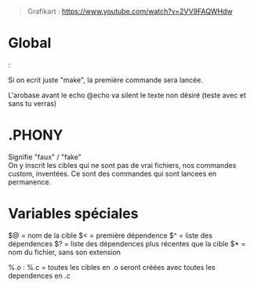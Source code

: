 > Grafikart : https://www.youtube.com/watch?v=2VV9FAQWHdw

# Global

<cible>: <dependences>
	<commande>

Si on ecrit juste "make", la première commande sera lancée.

L'arobase avant le echo @echo va silent le texte non désiré (teste avec et sans tu verras)

# .PHONY

Signifie "faux" / "fake"<br>
On y inscrit les cibles qui ne sont pas de vrai fichiers, nos commandes custom, inventées. Ce sont des commandes qui sont lancees en permanence.

# Variables spéciales

$@ = nom de la cible
$< = première dépendence
$^ = liste des dépendences
$? = liste des dépendences plus récentes que la cible
$* = nom du fichier, sans son extension

%.o : %.c = toutes les cibles en .o seront créées avec toutes les dependences en .c



